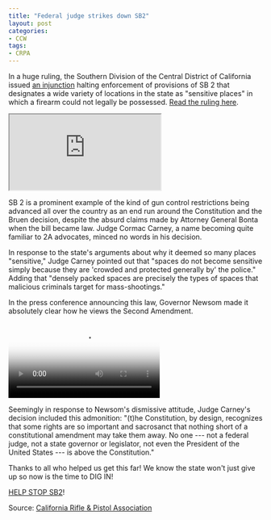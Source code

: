 ```yaml
---
title: "Federal judge strikes down SB2"
layout: post
categories:
- CCW
tags:
- CRPA
---
```


In a huge ruling, the Southern Division of the Central District of California issued [an injunction](https://www.trigger-treat.com/20231220-may-v-bonta/index.html) halting enforcement of provisions of SB 2 that designates a wide variety of locations in the state as "sensitive places" in which a firearm could not legally be possessed. [Read the ruling here](https://www.trigger-treat.com/20231220-may-v-bonta/index.html).

<iframe src="https://www.trigger-treat.com/20231220-may-v-bonta/20231220-preliminary-injunction.pdf" class="pdf"></iframe>

SB 2 is a prominent example of the kind of gun control restrictions being advanced all over the country as an end run around the Constitution and the Bruen decision, despite the absurd claims made by Attorney General Bonta when the bill became law. Judge Cormac Carney, a name becoming quite familiar to 2A advocates, minced no words in his decision.

In response to the state's arguments about why it deemed so many places "sensitive," Judge Carney pointed out that "spaces do not become sensitive simply because they are 'crowded and protected generally by' the police." Adding that "densely packed spaces are precisely the types of spaces that malicious criminals target for mass-shootings."

In the press conference announcing this law, Governor Newsom made it absolutely clear how he views the Second Amendment.

<video controls src="/assets/video/2023-12-20-Newsom-Right.mp4" poster="/assets/video/2023-12-20-Newsom-Right.jpg"></video>

Seemingly in response to Newsom's dismissive attitude, Judge Carney's decision included this admonition: "(t)he Constitution, by design, recognizes that some rights are so important and sacrosanct that nothing short of a constitutional amendment may take them away. No one --- not a federal judge, not a state governor or legislator, not even the President of the United States --- is above the Constitution."

Thanks to all who helped us get this far! We know the state won't just give up so now is the time to DIG IN!

[HELP STOP SB2](https://donorbox.org/stopsb2)!

Source: [California Rifle & Pistol Association](https://crpa.org)
